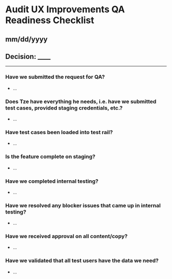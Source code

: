 # Audit UX Improvements QA Readiness Checklist

##  mm/dd/yyyy

## Decision: ____

---

### Have we submitted the request for QA?

-  ...

### Does Tze have everything he needs, i.e. have we submitted test cases, provided staging credentials, etc.?
- ...

### Have test cases been loaded into test rail?
- ...

### Is the feature complete on staging?
- ...

### Have we completed internal testing?
- ...

### Have we resolved any blocker issues that came up in internal testing?
- ...

### Have we received approval on all content/copy?
- ...

### Have we validated that all test users have the data we need?
- ...
